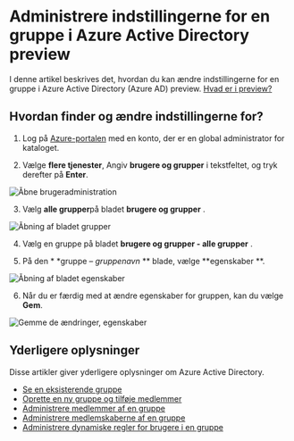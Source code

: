 <properties
    pageTitle="Administrere indstillingerne for en gruppe i Azure Active Directory preview | Microsoft Azure"
    description="Sådan redigerer du egenskaberne og andre indstillinger for søgekonfiguration til en gruppe i Azure Active Directory"
    services="active-directory"
    documentationCenter=""
    authors="curtand"
    manager="femila"
    editor=""/>

<tags
    ms.service="active-directory"
    ms.workload="identity"
    ms.tgt_pltfrm="na"
    ms.devlang="na"
    ms.topic="article"
    ms.date="09/12/2016"
    ms.author="curtand"/>


# <a name="manage-the-settings-for-a-group-in-azure-active-directory-preview"></a>Administrere indstillingerne for en gruppe i Azure Active Directory preview

I denne artikel beskrives det, hvordan du kan ændre indstillingerne for en gruppe i Azure Active Directory (Azure AD) preview. [Hvad er i preview?](active-directory-preview-explainer.md)

## <a name="how-do-i-find-and-change-the-settings"></a>Hvordan finder og ændre indstillingerne for?

1.  Log på [Azure-portalen](https://portal.azure.com) med en konto, der er en global administrator for kataloget.

2.  Vælge **flere tjenester**, Angiv **brugere og grupper** i tekstfeltet, og tryk derefter på **Enter**.

  ![Åbne brugeradministration](./media/active-directory-groups-settings-azure-portal/search-user-management.png)

3.  Vælg **alle grupper**på bladet **brugere og grupper** .

  ![Åbning af bladet grupper](./media/active-directory-groups-settings-azure-portal/view-groups-blade.png)

4. Vælg en gruppe på bladet **brugere og grupper - alle grupper** .

5. På den * *gruppe – *gruppenavn* ** blade, vælge **egenskaber **.

  ![Åbning af bladet egenskaber](./media/active-directory-groups-settings-azure-portal/select-group-properties.png)

6. Når du er færdig med at ændre egenskaber for gruppen, kan du vælge **Gem**.    

  ![Gemme de ændringer, egenskaber](./media/active-directory-groups-settings-azure-portal/save-group-properties.png)


## <a name="additional-information"></a>Yderligere oplysninger

Disse artikler giver yderligere oplysninger om Azure Active Directory.

* [Se en eksisterende gruppe](active-directory-groups-view-azure-portal.md)
* [Oprette en ny gruppe og tilføje medlemmer](active-directory-groups-create-azure-portal.md)
* [Administrere medlemmer af en gruppe](active-directory-groups-members-azure-portal.md)
* [Administrere medlemskaberne af en gruppe](active-directory-groups-membership-azure-portal.md)
* [Administrere dynamiske regler for brugere i en gruppe](active-directory-groups-dynamic-membership-azure-portal.md)
